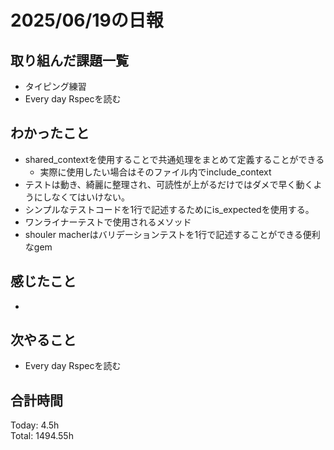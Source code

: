 # 2025/06/19の日報
## 取り組んだ課題一覧
* タイピング練習
* Every day Rspecを読む
## わかったこと 
* shared_contextを使用することで共通処理をまとめて定義することができる
  * 実際に使用したい場合はそのファイル内でinclude_context
*  テストは動き、綺麗に整理され、可読性が上がるだけではダメで早く動くようにしなくてはいけない。
*  シンプルなテストコードを1行で記述するためにis_expectedを使用する。
  * ワンライナーテストで使用されるメソッド
*  shouler macherはバリデーションテストを1行で記述することができる便利なgem    
## 感じたこと
* 
## 次やること
* Every day Rspecを読む
##  合計時間 
Today: 4.5h<br>
Total: 1494.55h
